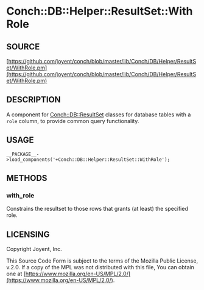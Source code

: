 # Conch::DB::Helper::ResultSet::WithRole

## SOURCE

[https://github.com/joyent/conch/blob/master/lib/Conch/DB/Helper/ResultSet/WithRole.pm](https://github.com/joyent/conch/blob/master/lib/Conch/DB/Helper/ResultSet/WithRole.pm)

## DESCRIPTION

A component for [Conch::DB::ResultSet](../modules/Conch%3A%3ADB%3A%3AResultSet) classes for database tables with a `role`
column, to provide common query functionality.

## USAGE

```
__PACKAGE__->load_components('+Conch::DB::Helper::ResultSet::WithRole');
```

## METHODS

### with\_role

Constrains the resultset to those rows that grants (at least) the specified role.

## LICENSING

Copyright Joyent, Inc.

This Source Code Form is subject to the terms of the Mozilla Public License,
v.2.0. If a copy of the MPL was not distributed with this file, You can obtain
one at [https://www.mozilla.org/en-US/MPL/2.0/](https://www.mozilla.org/en-US/MPL/2.0/).
